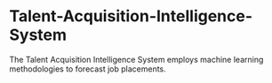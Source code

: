 # Talent-Acquisition-Intelligence-System
The Talent Acquisition Intelligence System employs machine learning methodologies to forecast job placements.

